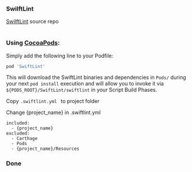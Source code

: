 
###  SwilftLint
[SwilftLint](https://github.com/realm/SwiftLint) source repo  
<br>


### Using [CocoaPods](https://cocoapods.org):

Simply add the following line to your Podfile:

```ruby
pod 'SwiftLint'
```

This will download the SwiftLint binaries and dependencies in `Pods/` during your next
`pod install` execution and will allow you to invoke it via `${PODS_ROOT}/SwiftLint/swiftlint`
in your Script Build Phases.


Copy  `.swiftlint.yml ` to project folder


Change {project_name} in .swiftlint.yml

```
included: 
  - {project_name}
excluded: 
  - Carthage
  - Pods
  - {project_name}/Resources
```

### Done


